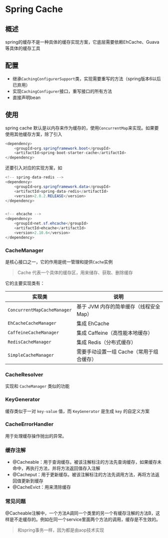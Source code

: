 # Spring Cache

## 概述

spring的缓存不是一种具体的缓存实现方案，它底层需要依赖EhCache、Guava等具体的缓存工具

## 配置

- 继承`CachingConfigurerSupport`类，实现需要重写的方法（spring版本6以后已弃用）
- 实现`CachingConfigurer`接口，重写接口的所有方法
- 直接声明bean

## 使用

spring cache 默认是以内存来作为缓存的，使用`ConcurrentMap`来实现。如果要使用其他缓存方案，除了引入

```java
<dependency>
    <groupId>org.springframework.boot</groupId>
    <artifactId>spring-boot-starter-cache</artifactId>
</dependency>
```

还要引入对应的实现方案，如

```java
<!-- spring-data-redis -->
<dependency>
    <groupId>org.springframework.data</groupId>
    <artifactId>spring-data-redis</artifactId>
    <version>2.0.2.RELEASE</version>
</dependency>


<!-- ehcache -->
<dependency>
    <groupId>net.sf.ehcache</groupId>
    <artifactId>ehcache</artifactId>
    <version>2.10.6</version>
</dependency>
```

### CacheManager

是核心接口之一，它的作用是统一管理和提供`Cache`实例

> Cache 代表一个具体的缓存区，用来储存、获取、删除缓存

它的主要实现类有：

| 实现类                      | 说明                                     |
| --------------------------- | ---------------------------------------- |
| `ConcurrentMapCacheManager` | 基于 JVM 内存的简单缓存（线程安全 Map）  |
| `EhCacheCacheManager`       | 集成 EhCache                             |
| `CaffeineCacheManager`      | 集成 Caffeine（高性能本地缓存）          |
| `RedisCacheManager`         | 集成 Redis（分布式缓存）                 |
| `SimpleCacheManager`        | 需要手动设置一组 Cache（常用于组合缓存） |

### CacheResolver

实现和 `CacheManager` 类似的功能

### KeyGenerator

缓存类似于一对 `key-value` 值，而 `KeyGenerator` 是生成 `key` 的自定义方案

### CacheErrorHandler

用于处理缓存操作抛出的异常。

### 缓存注解

- @Cacheable：用于查询缓存。被该注解标注的方法先查询缓存，如果缓存未命中，再执行方法，并将方法返回值存入注解
- @Cacheput：用于更新缓存。被该注解标注的方法先调用方法，再将方法返回值更新到缓存
- @CacheEvict：用来清除缓存

### 常见问题

@Cacheable注解中，一个方法A调同一个类里的另一个有缓存注解的方法B，这样是不走缓存的。例如在同一个service里面两个方法的调用，缓存是不生效的。

> 和spring事务一样，因为都是由aop技术实现